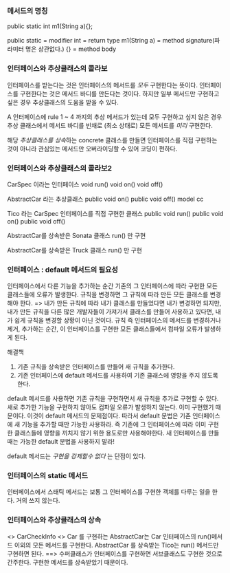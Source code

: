 ### 메서드의 명칭
public static int m1(String a){};

public static = modifier
int = return type
m1(String a) = method signature(파라미터 명은 상관없다.)
{} = method body


### 인터페이스와 추상클래스의 콜라보
인터페이스를 받는다는 것은 인터페이스의 메서드를 *모두* 구현한다는 뜻이다.
인터페이스를 구현한다는 것은 메서드 바디를 만든다는 것이다.
하지만 일부 메서드만 구현하고 싶은 경우 추상클래스의 도움을 받을 수 있다.

A 인터페이스에 rule 1 ~ 4 까지의 추상 메서드가 있는데 모두 구현하고 싶지 않은 경우 추상 클래스에서 메서드 바디를 빈채로 (최소 상태로) 모든 메서드를 *미리* 구현한다.

해당 *추상클래스를 상속*하는 concrete 클래스를 만들면 인터페이스를 직접 구현하는 것이 아니라 관심있는 메서드만 오버라이딩할 수 있어 코딩이 편하다.

### 인터페이스와 추상클래스의 콜라보2

CarSpec 이라는 인터페이스
void run()
void on()
void off()

AbstractCar 라는 추상클래스
public void on()
public void off()
model
cc

Tico 라는 CarSpec 인터페이스를 직접 구현한 클래스
public void run()
public void on()
public void off()

AbstractCar를 상속받은 Sonata 클래스
run() 만 구현

AbstractCar를 상속받은 Truck 클래스
run() 만 구현

### 인터페이스 : default 메서드의 필요성

인터페이스에서 다른 기능을 추가하는 순간 기존의 그 인터페이스에 따라 구현한 모든 클래스들에 오류가 발생한다.
규칙을 변경하면 그 규칙에 따라 만든 모든 클래스를 변경해야 한다.
=> 내가 만든 규칙에 따라 내가 클래스를 만들었다면 내가 변경하면 되지만, 내가 만든 규칙을 다른 많은 개발자들이 가져가서 클래스를 만들어 사용하고 있다면, 내가 쉽게 규칙을 변경할 상황이 아닌 것이다. 규칙 즉 인터페이스의 메서드를 변경하거나 제거, 추가하는 순간, 이 인터페이스를 구현한 모든 클래스들에서 컴파일 오류가 발생하게 된다.

해결책  
1. 기존 규칙을 상속받은 인터페이스를 만들어 새 규칙을 추가한다.
2. 기존 인터페이스에 default 메서드를 사용하여 기존 클래스에 영향을 주지 않도록 한다.

default 메서드를 사용하면 기존 규칙을 구현하면서 새 규칙을 추가로 구현할 수 있다.
새로 추가한 기능을 구현하지 않아도 컴파일 오류가 발생하지 않는다. 이미 구현했기 때문이다.
이것이 default 메서드의 문제점이다.
따라서 default 문법은 기존 인터페이스에 새 기능을 추가할 때만 가능한 사용하라.
즉 기존에 그 인터페이스에 따라 이미 구현한 클래스들에 영향을 끼치지 않기 위한 용도로만 사용해야한다. 새 인터페이스를 만들 때는 가능한 default 문법을 사용하지 말라!

default 메서드는 *구현을 강제할수 없다* 는 단점이 있다.

### 인터페이스의 static 메서드

인터페이스에서 스태틱 메서드는 보통 그 인터페이스를 구현한 객체를 다루는 일을 한다.
거의 쓰지 않는다.

### 인터페이스와 추상클래스의 상속

<<interface>> CarCheckInfo <<interface>> Car 를 구현하는 AbstractCar는 Car 인터페이스의 run()메서드 이외의 모든 메서드를 구현한다. AbstractCar 를 상속받는 Tico는 run() 메서드만 구현하면 된다.
==> 수퍼클래스가 인터페이스를 구현하면 서브클래스도 구현한 것으로 간주한다. 구현한 메서드를 상속받았기 때문이다.




